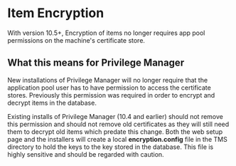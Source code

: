 [title]: # (Item Encryption)
[tags]: # (10.5+ new behavior)
[priority]: # (299)
# Item Encryption

With version 10.5+, Encryption of items no longer requires app pool permissions on the machine's certificate store.

## What this means for Privilege Manager

New installations of Privilege Manager will no longer require that the application pool user has to have permission to access the certificate stores. Previously this permission was required in order to encrypt and decrypt items in the database.

Existing installs of Privilege Manager (10.4 and earlier) should not remove this permission and should not remove old certificates as they will still need them to decrypt old items which predate this change. Both the web setup page and the installers will create a local __encryption.config__ file in the TMS directory to hold the keys to the key stored in the database. This file is highly sensitive and should be regarded with caution.
